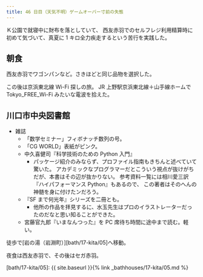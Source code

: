 ```yaml
---
title: 46 日目（天気不明）ゲームオーバー寸前の失態
---
```


Ｋ公園で就寝中に財布を落としていて、
西友赤羽でのセルフレジ利用精算時に初めて気づいて、真夏に 1 キロ全力疾走するという苦行を実践した。

## 朝食

西友赤羽でワゴンパンなど。さきほどと同じ品物を選択した。

この後は京浜東北線 Wi-Fi 探しの旅。
JR 上野駅京浜東北線＋山手線ホームで Tokyo_FREE_Wi-Fi みたいな電波を拾えた。

## 川口市中央図書館

* 雑誌
  * 「数学セミナー」フィボナッチ数列の号。
  * 「CG WORLD」表紙がピンク。
  * 中久喜健司『科学技術のための Python 入門』
    * パッケージ紹介のみならず、プロファイル指南もきちんと述べていて驚いた。
      アカデミックなプログラマーだとこういう視点が抜けがちだが、本書はその辺が抜かりない。
      参考資料一覧には相川愛三訳『ハイパフォーマンス Python』もあるので、
      この著者はそのへんの神髄を身に付けたンだろう。
  * 『SF まで何光年』シリーズを二冊とも。
    * 他所の作品を拝見するに、水玉先生はプロのイラストレーターだったのだなと思い知ることができた。
  * 宮藤官九郎『いまなんつった』を PC 席待ち時間に途中まで読む。軽い。

徒歩で[岩の湯（岩淵町）][bath/17-kita/05]へ移動。

夜食は西友赤羽で、その後はセガ赤羽。

[bath/17-kita/05]: {{ site.baseurl }}{% link _bathhouses/17-kita/05.md %}
